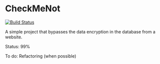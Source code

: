 # CheckMeNot
[![Build Status](https://travis-ci.com/adv3006/CheckMeNot.svg?branch=master)](https://travis-ci.com/adv3006/CheckMeNot)

A simple project that bypasses the data encryption in the database from a website. 

Status: 99%

To do: Refactoring (when possible)
